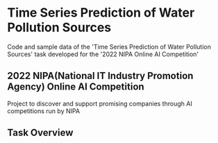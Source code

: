 # Time Series Prediction of Water Pollution Sources
Code and sample data of the 'Time Series Prediction of Water Pollution Sources' task developed for the '2022 NIPA Online AI Competition'

## 2022 NIPA(National IT Industry Promotion Agency) Online AI Competition
Project to discover and support promising companies through AI competitions run by NIPA 

## Task Overview

